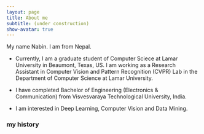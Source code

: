```yaml
---
layout: page
title: About me
subtitle: (under construction)
show-avatar: true
---
```


My name Nabin. I am from Nepal.

- Currently, I am a graduate student of Computer Sciece at Lamar University in Beaumont, Texas, US. I am working as a Research Assistant in Computer Vision and Pattern Recognition (CVPR) Lab in the Department of Computer Science at Lamar University.
- I have completed Bachelor of Engineering (Electronics & Communication) from Visvesvaraya Technological University, India.

- I am interested in Deep Learning, Computer Vision and Data Mining.

### my history
